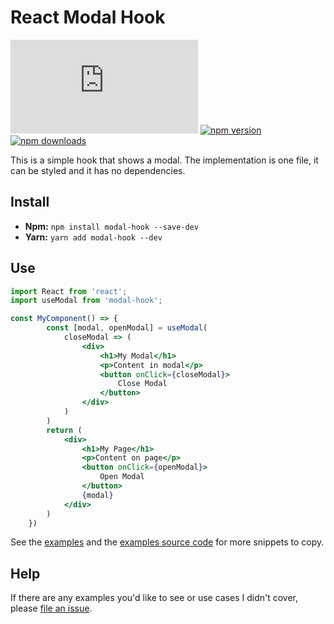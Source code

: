 # React Modal Hook

![gzip size](http://img.badgesize.io/https://unpkg.com/modal-hook/dist/index.js?compression=gzip)
[![npm version](https://img.shields.io/npm/v/redux.svg)](https://www.npmjs.com/package/modal-hook)
[![npm downloads](https://img.shields.io/npm/dm/redux.svg)](https://www.npmjs.com/package/modal-hook)

This is a simple hook that shows a modal. The implementation is one file, it can be styled and it has no dependencies.

## Install

-   **Npm:** `npm install modal-hook --save-dev`
-   **Yarn:** `yarn add modal-hook --dev`

## Use

```jsx
import React from 'react';
import useModal from 'modal-hook';

const MyComponent() => {
        const [modal, openModal] = useModal(
            closeModal => (
                <div>
                    <h1>My Modal</h1>
                    <p>Content in modal</p>
                    <button onClick={closeModal}>
                        Close Modal
                    </button>
                </div>
            )
        )
        return (
            <div>
                <h1>My Page</h1>
                <p>Content on page</p>
                <button onClick={openModal}>
                    Open Modal
                </button>
                {modal}
            </div>
        )
    })
```

See the [examples](https://benshope.github.io/modal-hook) and the [examples source code](https://github.com/benshope/modal-hook/blob/master/stories.js) for more snippets to copy.

## Help

If there are any examples you'd like to see or use cases I didn't cover, please [file an issue](https://github.com/benshope/modal-hook/issues/new).

